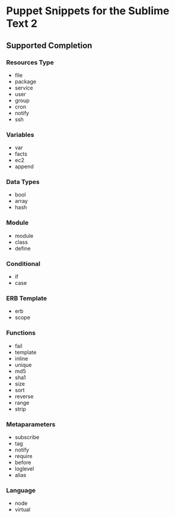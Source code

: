 # Puppet Snippets for the Sublime Text 2

## Supported Completion

### Resources Type

* file
* package
* service
* user
* group
* cron
* notify
* ssh

### Variables

* var
* facts
* ec2
* append

### Data Types

* bool
* array
* hash

### Module

* module
* class
* define

### Conditional

* if
* case

### ERB Template

* erb
* scope

### Functions
* fail
* template
* inline
* unique
* md5
* sha1
* size
* sort
* reverse
* range
* strip

### Metaparameters

* subscribe
* tag
* notify
* require
* before
* loglevel
* alias

### Language

* node
* virtual